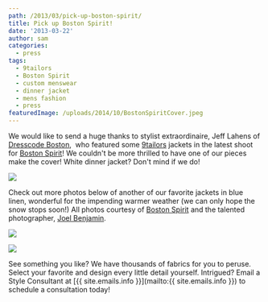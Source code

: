 ```yaml
---
path: /2013/03/pick-up-boston-spirit/
title: Pick up Boston Spirit!
date: '2013-03-22'
author: sam
categories:
  - press
tags:
  - 9tailors
  - Boston Spirit
  - custom menswear
  - dinner jacket
  - mens fashion
  - press
featuredImage: /uploads/2014/10/BostonSpiritCover.jpeg
---
```

We would like to send a huge thanks to stylist extraordinaire, Jeff Lahens of [Dresscode Boston](http://dresscodeboston.com/),  who featured some [9tailors](http://9tailors.com/) jackets in the latest shoot for [Boston Spirit](http://www.bostonspiritmagazine.com/)! We couldn't be more thrilled to have one of our pieces make the cover! White dinner jacket? Don't mind if we do!

[![](http://1.bp.blogspot.com/-0d6dN3Y0t9U/UUy9vXB2ZzI/AAAAAAAAChk/uBUkE7MRzSE/s640/BostonSpiritCover.jpeg)](http://1.bp.blogspot.com/-0d6dN3Y0t9U/UUy9vXB2ZzI/AAAAAAAAChk/uBUkE7MRzSE/s1600/BostonSpiritCover.jpeg)

Check out more photos below of another of our favorite jackets in blue linen, wonderful for the impending warmer weather (we can only hope the snow stops soon!) All photos courtesy of [Boston Spirit](http://www.bostonspiritmagazine.com/) and the talented photographer, [Joel Benjamin](http://www.joelbenjamin.com/).

[![](http://2.bp.blogspot.com/-acnjFQZ7kRw/UUy_eN7dJxI/AAAAAAAAChs/rGl9X7z0gE4/s640/Excerpt20130304_Seasonal_Weddings-Fashion-3.jpg)](http://2.bp.blogspot.com/-acnjFQZ7kRw/UUy_eN7dJxI/AAAAAAAAChs/rGl9X7z0gE4/s1600/Excerpt20130304_Seasonal_Weddings-Fashion-3.jpg)

[![](http://3.bp.blogspot.com/-Ymegx_sUCd0/UUy_0rershI/AAAAAAAACh8/_kgIe_eN618/s640/Excerpt20130304_Seasonal_Weddings-Fashion-4.jpg)](http://3.bp.blogspot.com/-Ymegx_sUCd0/UUy_0rershI/AAAAAAAACh8/_kgIe_eN618/s1600/Excerpt20130304_Seasonal_Weddings-Fashion-4.jpg)

See something you like? We have thousands of fabrics for you to peruse. Select your favorite and design every little detail yourself. Intrigued? Email a Style Consultant at [{{ site.emails.info }}](mailto:{{ site.emails.info }}) to schedule a consultation today!